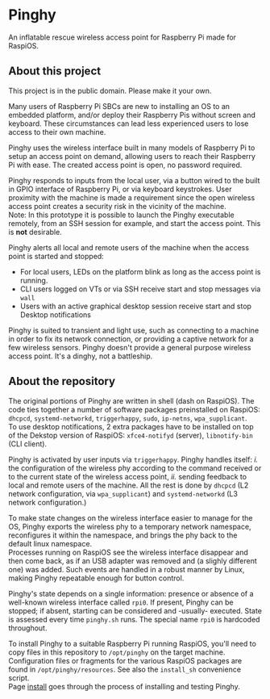 # Pinghy
An inflatable rescue wireless access point for Raspberry Pi made for RaspiOS.

## About this project
This project is in the public domain. Please make it your own.

Many users of Raspberry Pi SBCs are new to installing an OS to an embedded platform, and/or deploy their Raspberry Pis without screen and keyboard. These circumstances can lead less experienced users to lose access to their own machine.

Pinghy uses the wireless interface built in many models of Raspberry Pi to setup an access point on demand, allowing users to reach their Raspberry Pi with ease. The created access point is open, no password required.

Pinghy responds to inputs from the local user, via a button wired to the built in GPIO interface of Raspberry Pi, or via keyboard keystrokes. User proximity with the machine is made a requirement since the open wireless access point creates a security risk in the vicinity of the machine.<br/>
Note: In this prototype it is possible to launch the Pinghy executable remotely, from an SSH session for example, and start the access point. This is **not** desirable.

Pinghy alerts all local and remote users of the machine when the access point is started and stopped:
 - For local users, LEDs on the platform blink as long as the access point is running.
 - CLI users logged on VTs or via SSH receive start and stop messages via `wall`
 - Users with an active graphical desktop session receive start and stop Desktop notifications

Pinghy is suited to transient and light use, such as connecting to a machine in order to fix its network connection, or providing a captive network for a few wireless sensors. Pinghy doesn't provide a general purpose wireless access point. It's a dinghy, not a battleship.

## About the repository
The original portions of Pinghy are written in shell (dash on RaspiOS). The code ties together a number of software packages preinstalled on RaspiOS: `dhcpcd`, `systemd-networkd`, `triggerhappy`, `sudo`, `ip-netns`, `wpa_supplicant`.<br/>
To use desktop notifications, 2 extra packages have to be installed on top of the Dekstop version of RaspiOS: `xfce4-notifyd` (server), `libnotify-bin` (CLI client).

Pinghy is activated by user inputs via `triggerhappy`. Pinghy handles itself: *i.* the configuration of the wireless phy according to the command received or to the current state of the wireless access point, *ii.* sending feedback to local and remote users of the machine. All the rest is done by `dhcpcd` (L2 network configuration, via `wpa_supplicant`) and `systemd-networkd` (L3 network configuration.)

To make state changes on the wireless interface easier to manage for the OS, Pinghy exports the wireless phy to a temporary network namespace, reconfigures it within the namespace, and brings the phy back to the default linux namespace.
<br/>Processes running on RaspiOS see the wireless interface disappear and then come back, as if an USB adapter was removed and (a slighly different one) was added. Such events are handled in a robust manner by Linux, making Pinghy repeatable enough for button control.

Pinghy's state depends on a single information: presence or absence of a well-known wireless interface called `rpi0`. If present, Pinghy can be stopped; if absent, starting can be considered and -usually- executed. State is assessed every time `pinghy.sh` runs. The special name `rpi0` is hardcoded throughout.

To install Pinghy to a suitable Raspberry Pi running RaspiOS, you'll need to copy files in this repository to `/opt/pinghy` on the target machine. Configuration files or fragments for the various RaspiOS packages are found in `/opt/pinghy/resources`. See also the `install_sh` convenience script.<br/>
Page [install](./install.md) goes through the process of installing and testing Pinghy.

